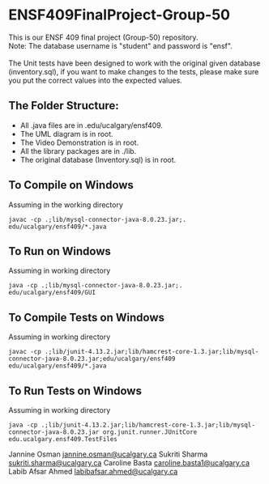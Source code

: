 # ENSF409FinalProject-Group-50

This is our ENSF 409 final project (Group-50) repository.
<br>
Note: The database username is "student" and password is "ensf".
<br>
<br>
The Unit tests have been designed to work with the original given database (inventory.sql), if you want to make changes to the tests, please make sure you put the correct values into the expected values.
<br>

## The Folder Structure:

- All .java files are in .edu/ucalgary/ensf409.
- The UML diagram is in root.
- The Video Demonstration is in root.
- All the library packages are in ./lib.
- The original database (Inventory.sql) is in root.

## To Compile on Windows

Assuming in the working directory

```
javac -cp .;lib/mysql-connector-java-8.0.23.jar;. edu/ucalgary/ensf409/*.java
```

## To Run on Windows

Assuming in working directory

```
java -cp .;lib/mysql-connector-java-8.0.23.jar;. edu/ucalgary/ensf409/GUI
```

## To Compile Tests on Windows

Assuming in working directory

```
javac -cp .;lib/junit-4.13.2.jar;lib/hamcrest-core-1.3.jar;lib/mysql-connector-java-8.0.23.jar;edu/ucalgary/ensf409 edu/ucalgary/ensf409/*.java
```

## To Run Tests on Windows

Assuming in working directory

```
java -cp .;lib/junit-4.13.2.jar;lib/hamcrest-core-1.3.jar;lib/mysql-connector-java-8.0.23.jar org.junit.runner.JUnitCore edu.ucalgary.ensf409.TestFiles
```
Jannine Osman <a href="mailto:jannine.osman@ucalgary.ca">jannine.osman@ucalgary.ca</a>
Sukriti Sharma <a href="mailto:sukriti.sharma@ucalgary.ca">sukriti.sharma@ucalgary.ca</a>
Caroline Basta <a href="mailto:caroline.basta1@ucalgary.ca">caroline.basta1@ucalgary.ca</a>
Labib Afsar Ahmed <a href="mailto:labibafsar.ahmed@ucalgary.ca">labibafsar.ahmed@ucalgary.ca</a>